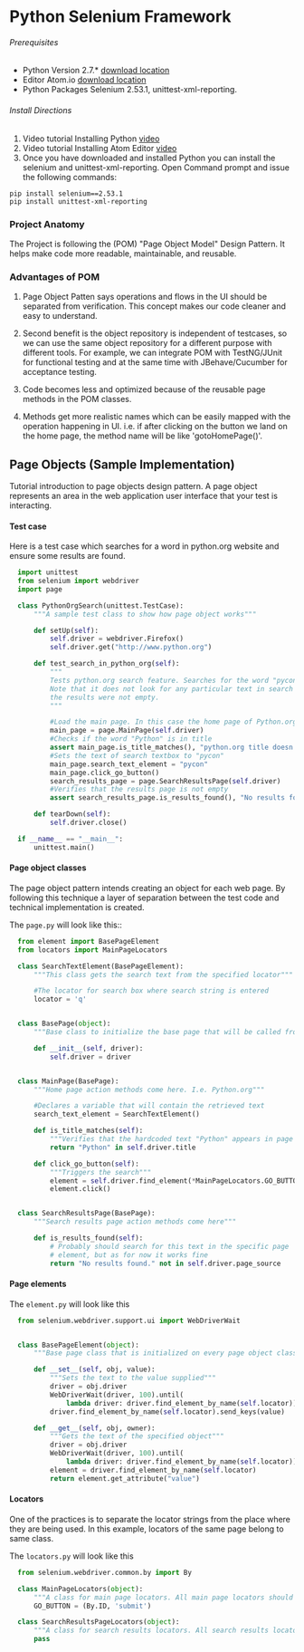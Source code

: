 # Python Selenium Framework


###### Prerequisites
 * Python  Version 2.7.* [download location](https://www.python.org/downloads/)
 * Editor Atom.io [download location](https://atom.io/)
 * Python Packages Selenium 2.53.1, unittest-xml-reporting.

###### Install Directions

1. Video tutorial  Installing  Python [video](https://www.youtube.com/watch?v=EU8L9SMH8K0)
2. Video tutorial Installing Atom Editor [video](https://www.youtube.com/watch?v=EyG20hhON6E)
3. Once you have downloaded and installed Python you can install the selenium and unittest-xml-reporting.
Open Command prompt and issue the following commands:

```
pip install selenium==2.53.1
pip install unittest-xml-reporting
```

### Project Anatomy

The Project is following  the (POM) "Page Object Model" Design Pattern. It helps
make code more readable, maintainable, and reusable.

### Advantages of POM
1. Page Object Patten says operations and flows in the UI should be separated from verification. This concept makes our code cleaner and easy to understand.

2. Second benefit is the object repository is independent of testcases, so we can use the same object repository for a different purpose with different tools. For example, we can integrate POM with TestNG/JUnit for functional testing and at the same time with JBehave/Cucumber for acceptance testing.

3. Code becomes less and optimized because of the reusable page methods in the POM classes.

4. Methods get more realistic names which can be easily mapped with the operation happening in UI. i.e. if after clicking on the button we land on the home page, the method name will be like 'gotoHomePage()'.




Page Objects (Sample Implementation)
------------

Tutorial introduction to page objects design
pattern.  A page object represents an area in the web application user
interface that your test is interacting.

#### Test case


Here is a test case which searches for a word in python.org website
and ensure some results are found.
```python
  import unittest
  from selenium import webdriver
  import page

  class PythonOrgSearch(unittest.TestCase):
      """A sample test class to show how page object works"""

      def setUp(self):
          self.driver = webdriver.Firefox()
          self.driver.get("http://www.python.org")

      def test_search_in_python_org(self):
          """
          Tests python.org search feature. Searches for the word "pycon" then verified that some results show up.
          Note that it does not look for any particular text in search results page. This test verifies that
          the results were not empty.
          """

          #Load the main page. In this case the home page of Python.org.
          main_page = page.MainPage(self.driver)
          #Checks if the word "Python" is in title
          assert main_page.is_title_matches(), "python.org title doesn't match."
          #Sets the text of search textbox to "pycon"
          main_page.search_text_element = "pycon"
          main_page.click_go_button()
          search_results_page = page.SearchResultsPage(self.driver)
          #Verifies that the results page is not empty
	      assert search_results_page.is_results_found(), "No results found."

      def tearDown(self):
          self.driver.close()

  if __name__ == "__main__":
      unittest.main()
  ```

#### Page object classes


The page object pattern intends creating an object for each web page.
By following this technique a layer of separation between the test
code and technical implementation is created.

The ``page.py`` will look like this::
```python
  from element import BasePageElement
  from locators import MainPageLocators

  class SearchTextElement(BasePageElement):
      """This class gets the search text from the specified locator"""

      #The locator for search box where search string is entered
      locator = 'q'


  class BasePage(object):
      """Base class to initialize the base page that will be called from all pages"""

      def __init__(self, driver):
          self.driver = driver


  class MainPage(BasePage):
      """Home page action methods come here. I.e. Python.org"""

      #Declares a variable that will contain the retrieved text
      search_text_element = SearchTextElement()

      def is_title_matches(self):
          """Verifies that the hardcoded text "Python" appears in page title"""
          return "Python" in self.driver.title

      def click_go_button(self):
          """Triggers the search"""
          element = self.driver.find_element(*MainPageLocators.GO_BUTTON)
          element.click()


  class SearchResultsPage(BasePage):
      """Search results page action methods come here"""

      def is_results_found(self):
          # Probably should search for this text in the specific page
          # element, but as for now it works fine
          return "No results found." not in self.driver.page_source
```

#### Page elements

The ``element.py`` will look like this
```python
  from selenium.webdriver.support.ui import WebDriverWait


  class BasePageElement(object):
      """Base page class that is initialized on every page object class."""

      def __set__(self, obj, value):
          """Sets the text to the value supplied"""
          driver = obj.driver
          WebDriverWait(driver, 100).until(
              lambda driver: driver.find_element_by_name(self.locator))
          driver.find_element_by_name(self.locator).send_keys(value)

      def __get__(self, obj, owner):
          """Gets the text of the specified object"""
          driver = obj.driver
          WebDriverWait(driver, 100).until(
              lambda driver: driver.find_element_by_name(self.locator))
          element = driver.find_element_by_name(self.locator)
          return element.get_attribute("value")
```

#### Locators

One of the practices is to separate the locator strings from the place
where they are being used.  In this example, locators of the same page
belong to same class.

The ``locators.py`` will look like this
```python
  from selenium.webdriver.common.by import By

  class MainPageLocators(object):
      """A class for main page locators. All main page locators should come here"""
      GO_BUTTON = (By.ID, 'submit')

  class SearchResultsPageLocators(object):
      """A class for search results locators. All search results locators should come here"""
      pass
```
